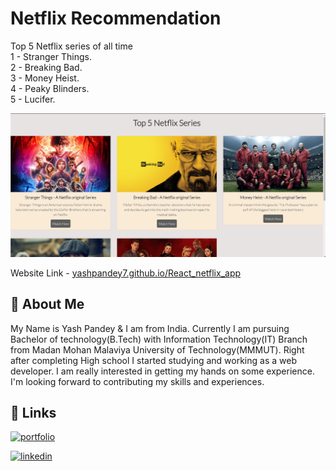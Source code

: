 
# Netflix Recommendation

Top 5 Netflix series of all time <br />
1 - Stranger Things. <br />
2 - Breaking Bad. <br />
3 - Money Heist. <br />
4 - Peaky Blinders.<br />
5 - Lucifer.

[![App Screenshot](https://raw.githubusercontent.com/YashPandey7/React_netflix_app/main/public/images/Screenshot%20(47).png)](https://yashpandey7.github.io/React_netflix_app/)

Website Link - 
[yashpandey7.github.io/React_netflix_app](https://yashpandey7.github.io/React_netflix_app/)

## 🚀 About Me
My Name is Yash Pandey & I am from India.
Currently I am pursuing Bachelor of technology(B.Tech) with Information Technology(IT) Branch from Madan Mohan Malaviya University of Technology(MMMUT). Right after completing High school I started studying and working as a web developer. I am really interested in getting my hands on some experience.
I'm looking forward to contributing my skills and experiences.


## 🔗 Links
[![portfolio](https://img.shields.io/badge/my_portfolio-000?style=for-the-badge&logo=ko-fi&logoColor=white)](https://yashpandey.netlify.app/)

[![linkedin](https://img.shields.io/badge/linkedin-0A66C2?style=for-the-badge&logo=linkedin&logoColor=white)](https://www.linkedin.com/in/yash-pandey-b89b65172/)
